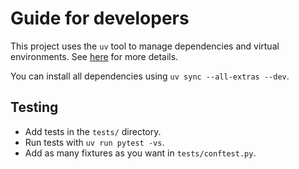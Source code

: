 # Guide for developers

This project uses the `uv` tool to manage dependencies and virtual environments. See [here](https://docs.astral.sh/uv/) for more details.

You can install all dependencies using `uv sync --all-extras --dev`.

## Testing

- Add tests in the `tests/` directory.
- Run tests with `uv run pytest -vs`.
- Add as many fixtures as you want in `tests/conftest.py`.

